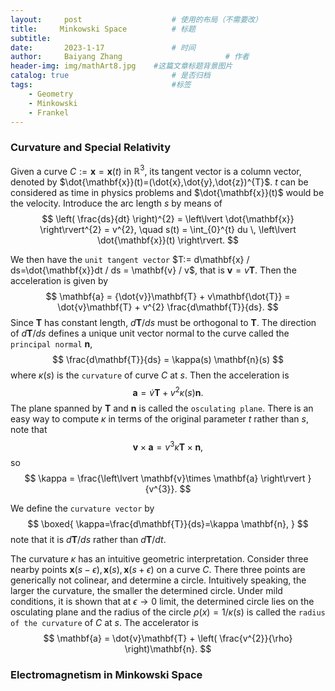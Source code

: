 ```yaml
---
layout:     post   				    # 使用的布局（不需要改）
title:     Minkowski Space			# 标题 
subtitle:   
date:       2023-1-17 				# 时间
author:     Baiyang Zhang 						# 作者
header-img: img/mathArt8.jpg 	#这篇文章标题背景图片
catalog: true 						# 是否归档
tags:								#标签
    - Geometry
    - Minkowski
    - Frankel
---
```


### Curvature and Special Relativity


Given a curve $C:= \mathbf{x}=\mathbf{x}(t)$ in $\mathbb{R}^{3}$, its tangent vector is a column vector, denoted by $\dot{\mathbf{x}}(t)=(\dot{x},\dot{y},\dot{z})^{T}$. $t$ can be considered as time in physics problems and $\dot{\mathbf{x}}(t)$ would be the velocity. Introduce the arc length $s$ by means of 
$$
\left( \frac{ds}{dt} \right)^{2} = \left\lvert \dot{\mathbf{x}} \right\rvert^{2} = v^{2}, \quad s(t) = \int_{0}^{t} du \, \left\lvert \dot{\mathbf{x}}(t) \right\rvert.
$$

We then have the `unit tangent vector` $T:= d\mathbf{x} / ds=\dot{\mathbf{x}}dt / ds = \mathbf{v} / v$, that is $\mathbf{v}= v\mathbf{T}$. Then the acceleration is given by 
$$
\mathbf{a} = {\dot{v}}\mathbf{T} + v\mathbf{\dot{T}} = \dot{v}\mathbf{T} + v^{2} \frac{d\mathbf{T}}{ds}.
$$
Since $\mathbf{T}$ has constant length, ${d \mathbf{T}} / {ds}$ must be orthogonal to $\mathbf{T}$. The direction of ${d \mathbf{T}} / {ds}$ defines a unique unit vector normal to  the curve called the `principal normal` $\mathbf{n}$,
$$
\frac{d\mathbf{T}}{ds} = \kappa(s) \mathbf{n}(s)
$$
where $\kappa(s)$ is the `curvature` of curve $C$ at $s$. Then the acceleration is 
$$
\mathbf{a} = \dot{v}\mathbf{T} + v^{2}\kappa(s)\mathbf{n}.
$$
The plane spanned by $\mathbf{T}$ and $\mathbf{n}$ is called the `osculating plane`. There is an easy way to compute $\kappa$ in terms of the original parameter $t$ rather than $s$, note that 
$$
\mathbf{v}\times \mathbf{a} = v^{3}\kappa \mathbf{T}\times \mathbf{n},
$$
so 
$$
\kappa = \frac{\left\lvert \mathbf{v}\times \mathbf{a} \right\rvert }{v^{3}}.
$$

We define the `curvature vector` by
$$
\boxed{
\kappa=\frac{d\mathbf{T}}{ds}=\kappa \mathbf{n},
}
$$
note that it is $d\mathbf{T} / ds$ rather than $d\mathbf{T} / dt$.

The curvature $\kappa$ has an intuitive geometric interpretation. Consider three nearby points $\mathbf{x}(s-\epsilon),\mathbf{x}(s),\mathbf{x}(s+\epsilon)$ on a curve $C$. There three points are generically not colinear, and determine a circle. Intuitively speaking, the larger the curvature, the smaller the determined circle. Under mild conditions, it is shown that at $\epsilon\to {0}$ limit, the determined circle lies on the osculating plane and the radius of the circle $\rho(x)=1 / \kappa(s)$ is called the `radius of the curvature` of $C$ at $s$. The accelerator is 
$$
\mathbf{a} = \dot{v}\mathbf{T} + \left( \frac{v^{2}}{\rho} \right)\mathbf{n}.
$$


### Electromagnetism in Minkowski Space




